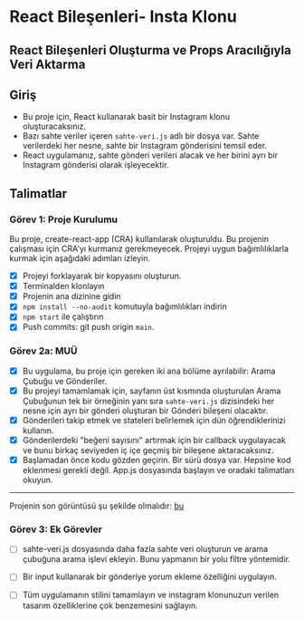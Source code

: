 # React Bileşenleri- Insta Klonu

## React Bileşenleri Oluşturma ve Props Aracılığıyla Veri Aktarma

## Giriş

- Bu proje için, React kullanarak basit bir Instagram klonu oluşturacaksınız.
- Bazı sahte veriler içeren `sahte-veri.js` adlı bir dosya var. Sahte verilerdeki her nesne, sahte bir Instagram gönderisini temsil eder.
- React uygulamanız, sahte gönderi verileri alacak ve her birini ayrı bir Instagram gönderisi olarak işleyecektir.

## Talimatlar

### Görev 1: Proje Kurulumu

Bu proje, create-react-app (CRA) kullanılarak oluşturuldu. Bu projenin çalışması için CRA'yı kurmanız gerekmeyecek. Projeyi uygun bağımlılıklarla kurmak için aşağıdaki adımları izleyin.

- [x]  Projeyi forklayarak bir kopyasını oluşturun.
- [x]  Terminalden klonlayın
- [x]  Projenin ana dizinine gidin
- [x]  `npm install --no-audit` komutuyla bağımlılıkları indirin
- [x]  `npm start` ile çalıştırın
- [x]  Push commits: git push origin `main`.

### Görev 2a: MUÜ

- [x]  Bu uygulama, bu proje için gereken iki ana bölüme ayrılabilir: Arama Çubuğu ve Gönderiler.
- [x]  Bu projeyi tamamlamak için, sayfanın üst kısmında oluşturulan Arama Çubuğunun tek bir örneğinin yanı sıra `sahte-veri.js` dizisindeki her nesne için ayrı bir gönderi oluşturan bir Gönderi bileşeni olacaktır.
- [x]  Gönderileri takip etmek ve stateleri belirlemek için dün öğrendiklerinizi kullanın.
- [x]  Gönderilerdeki "beğeni sayısını" artırmak için bir callback uygulayacak ve bunu birkaç seviyeden iç içe geçmiş bir bileşene aktaracaksınız.
- [x]  Başlamadan önce kodu gözden geçirin. Bir sürü dosya var. Hepsine kod eklenmesi gerekli değil. App.js dosyasında başlayın ve oradaki talimatları okuyun.

---

Projenin son görüntüsü şu şekilde olmalıdır: [bu](/project-output.png)

### Görev 3: Ek Görevler

- [ ]  sahte-veri.js dosyasında daha fazla sahte veri oluşturun ve arama çubuğuna arama işlevi ekleyin. Bunu yapmanın bir yolu filtre yöntemidir.
- [ ]  Bir input kullanarak bir gönderiye yorum ekleme özelliğini uygulayın.
- [ ]  Tüm uygulamanın stilini tamamlayın ve instagram klonunuzun verilen tasarım özelliklerine çok benzemesini sağlayın.

